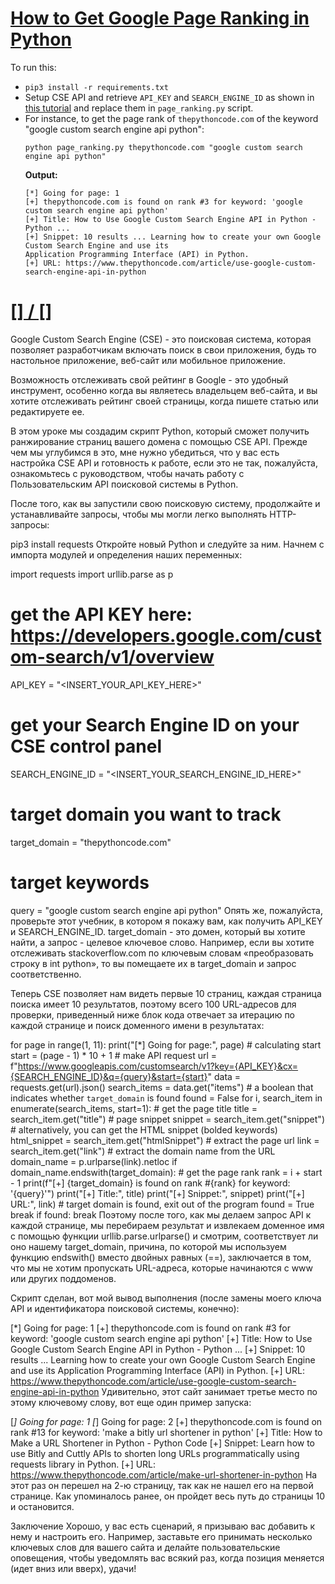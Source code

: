 # [How to Get Google Page Ranking in Python](https://www.thepythoncode.com/article/get-google-page-ranking-by-keyword-in-python)
To run this:
- `pip3 install -r requirements.txt`
- Setup CSE API and retrieve `API_KEY` and `SEARCH_ENGINE_ID` as shown in [this tutorial](https://www.thepythoncode.com/article/use-google-custom-search-engine-api-in-python) and replace them in `page_ranking.py` script.
- For instance, to get the page rank of `thepythoncode.com` of the keyword "google custom search engine api python":
    ```
    python page_ranking.py thepythoncode.com "google custom search engine api python"
    ```
    **Output:**
    ```
    [*] Going for page: 1
    [+] thepythoncode.com is found on rank #3 for keyword: 'google custom search engine api python'
    [+] Title: How to Use Google Custom Search Engine API in Python - Python ...
    [+] Snippet: 10 results ... Learning how to create your own Google Custom Search Engine and use its 
    Application Programming Interface (API) in Python.
    [+] URL: https://www.thepythoncode.com/article/use-google-custom-search-engine-api-in-python 
    ```
##
# [[] / []]()
Google Custom Search Engine (CSE) - это поисковая система, которая позволяет разработчикам включать поиск в свои приложения, будь то настольное приложение, веб-сайт или мобильное приложение.

Возможность отслеживать свой рейтинг в Google - это удобный инструмент, особенно когда вы являетесь владельцем веб-сайта, и вы хотите отслеживать рейтинг своей страницы, когда пишете статью или редактируете ее.

В этом уроке мы создадим скрипт Python, который сможет получить ранжирование страниц вашего домена с помощью CSE API. Прежде чем мы углубимся в это, мне нужно убедиться, что у вас есть настройка CSE API и готовность к работе, если это не так, пожалуйста, ознакомьтесь с руководством, чтобы начать работу с Пользовательским API поисковой системы в Python.

После того, как вы запустили свою поисковую систему, продолжайте и устанавливайте запросы, чтобы мы могли легко выполнять HTTP-запросы:

pip3 install requests
Откройте новый Python и следуйте за ним. Начнем с импорта модулей и определения наших переменных:

import requests
import urllib.parse as p

# get the API KEY here: https://developers.google.com/custom-search/v1/overview
API_KEY = "<INSERT_YOUR_API_KEY_HERE>"
# get your Search Engine ID on your CSE control panel
SEARCH_ENGINE_ID = "<INSERT_YOUR_SEARCH_ENGINE_ID_HERE>"
# target domain you want to track
target_domain = "thepythoncode.com"
# target keywords
query = "google custom search engine api python"
Опять же, пожалуйста, проверьте этот учебник, в котором я покажу вам, как получить API_KEY и SEARCH_ENGINE_ID. target_domain - это домен, который вы хотите найти, а запрос - целевое ключевое слово. Например, если вы хотите отслеживать stackoverflow.com по ключевым словам «преобразовать строку в int python», то вы помещаете их в target_domain и запрос соответственно.

Теперь CSE позволяет нам видеть первые 10 страниц, каждая страница поиска имеет 10 результатов, поэтому всего 100 URL-адресов для проверки, приведенный ниже блок кода отвечает за итерацию по каждой странице и поиск доменного имени в результатах:

for page in range(1, 11):
    print("[*] Going for page:", page)
    # calculating start 
    start = (page - 1) * 10 + 1
    # make API request
    url = f"https://www.googleapis.com/customsearch/v1?key={API_KEY}&cx={SEARCH_ENGINE_ID}&q={query}&start={start}"
    data = requests.get(url).json()
    search_items = data.get("items")
    # a boolean that indicates whether `target_domain` is found
    found = False
    for i, search_item in enumerate(search_items, start=1):
        # get the page title
        title = search_item.get("title")
        # page snippet
        snippet = search_item.get("snippet")
        # alternatively, you can get the HTML snippet (bolded keywords)
        html_snippet = search_item.get("htmlSnippet")
        # extract the page url
        link = search_item.get("link")
        # extract the domain name from the URL
        domain_name = p.urlparse(link).netloc
        if domain_name.endswith(target_domain):
            # get the page rank
            rank = i + start - 1
            print(f"[+] {target_domain} is found on rank #{rank} for keyword: '{query}'")
            print("[+] Title:", title)
            print("[+] Snippet:", snippet)
            print("[+] URL:", link)
            # target domain is found, exit out of the program
            found = True
            break
    if found:
        break
Поэтому после того, как мы делаем запрос API к каждой странице, мы перебираем результат и извлекаем доменное имя с помощью функции urllib.parse.urlparse() и смотрим, соответствует ли оно нашему target_domain, причина, по которой мы используем функцию endswith() вместо двойных равных (==), заключается в том, что мы не хотим пропускать URL-адреса, которые начинаются с www или других поддоменов.

Скрипт сделан, вот мой вывод выполнения (после замены моего ключа API и идентификатора поисковой системы, конечно):

[*] Going for page: 1
[+] thepythoncode.com is found on rank #3 for keyword: 'google custom search engine api python'
[+] Title: How to Use Google Custom Search Engine API in Python - Python ...
[+] Snippet: 10 results ... Learning how to create your own Google Custom Search Engine and use its
Application Programming Interface (API) in Python.
[+] URL: https://www.thepythoncode.com/article/use-google-custom-search-engine-api-in-python
Удивительно, этот сайт занимает третье место по этому ключевому слову, вот еще один пример запуска:

[*] Going for page: 1
[*] Going for page: 2
[+] thepythoncode.com is found on rank #13 for keyword: 'make a bitly url shortener in python'
[+] Title: How to Make a URL Shortener in Python - Python Code
[+] Snippet: Learn how to use Bitly and Cuttly APIs to shorten long URLs programmatically
using requests library in Python.
[+] URL: https://www.thepythoncode.com/article/make-url-shortener-in-python
На этот раз он перешел на 2-ю страницу, так как не нашел его на первой странице. Как упоминалось ранее, он пройдет весь путь до страницы 10 и остановится.

Заключение
Хорошо, у вас есть сценарий, я призываю вас добавить к нему и настроить его. Например, заставьте его принимать несколько ключевых слов для вашего сайта и делайте пользовательские оповещения, чтобы уведомлять вас всякий раз, когда позиция меняется (идет вниз или вверх), удачи!